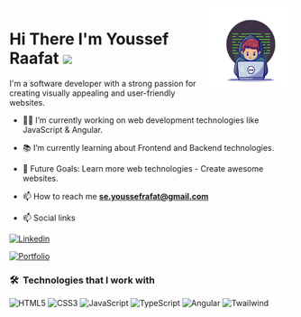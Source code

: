 
<img align="right" src="https://raw.githubusercontent.com/mohamedelkashef15/mohamedelkashef15/main/github-profile.png" width="30%">
<h1>
  Hi There I'm Youssef Raafat
  <img src="https://media.giphy.com/media/hvRJCLFzcasrR4ia7z/giphy.gif" width="28">
</h1>
<p>
I'm a software developer with a strong passion for creating visually appealing and user-friendly websites. 
</p>

- 👨‍💻 I’m currently working on web development technologies like JavaScript & Angular.
- 📚 I’m currently learning about Frontend and Backend technologies.
- 🎯 Future Goals: Learn more web technologies - Create awesome websites.
- 📫 How to reach me **se.youssefrafat@gmail.com**
  
- 📫 Social links
<p>
  <a href="https://www.linkedin.com/in/eman-awad-714757203/">
    <img src="https://img.shields.io/badge/-Linkedin-0072b1?style=flat&logo=linkedin&logoColor=white" alt="Linkedin">
  </a>
</p>
<p>
  <a href="https://youssef-raafat-angular-portfolio.vercel.app/">
    <img src="https://img.shields.io/badge/-Portfolio-000000?style=flat&logo=vercel&logoColor=white" alt="Portfolio">
  </a>
</p>

### 🛠 &nbsp;Technologies that I work with
![HTML5](https://img.shields.io/badge/-HTML5-000000?style=flat&logo=html5)
![CSS3](https://img.shields.io/badge/-CSS3-000000?style=flat&logo=css3)
![JavaScript](https://img.shields.io/badge/-JavaScript-000000?style=flat&logo=javascript)
![TypeScript](https://img.shields.io/badge/-TypeScript-000000?style=flat&logo=typescript)
![Angular](https://img.shields.io/badge/-Angular+19-000000?style=flat&logo=Angular)
![Twailwind](https://img.shields.io/badge/-Twailwind-000000?style=flat&logo=Twailwind)
